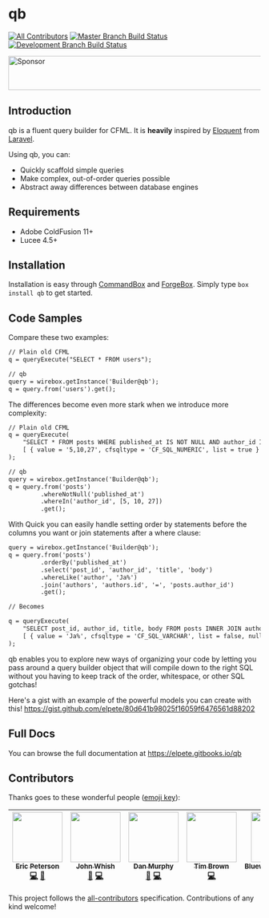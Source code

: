 # qb
[![All Contributors](https://img.shields.io/badge/all_contributors-5-orange.svg?style=flat-square)](#contributors)
[![Master Branch Build Status](https://img.shields.io/travis/elpete/qb/master.svg?style=flat-square&label=master)](https://travis-ci.org/elpete/qb)
[![Development Branch Build Status](https://img.shields.io/travis/elpete/qb/development.svg?style=flat-square&label=development)](https://travis-ci.org/elpete/qb)

<a href="https://app.codesponsor.io/link/TQMfPZtDP7SHs7UgJVGg61uH/elpete/qb" rel="nofollow"><img src="https://app.codesponsor.io/embed/TQMfPZtDP7SHs7UgJVGg61uH/elpete/qb.svg" style="width: 888px; height: 68px;" alt="Sponsor" /></a>

## Introduction

qb is a fluent query builder for CFML.  It is **heavily** inspired by [Eloquent](https://laravel.com/docs/5.3/eloquent) from [Laravel](https://laravel.com/).

Using qb, you can:

+ Quickly scaffold simple queries
+ Make complex, out-of-order queries possible
+ Abstract away differences between database engines

## Requirements

+ Adobe ColdFusion 11+
+ Lucee 4.5+

## Installation

Installation is easy through [CommandBox](https://www.ortussolutions.com/products/commandbox) and [ForgeBox](https://www.coldbox.org/forgebox).  Simply type `box install qb` to get started.

## Code Samples

Compare these two examples:

```cfc
// Plain old CFML
q = queryExecute("SELECT * FROM users");

// qb
query = wirebox.getInstance('Builder@qb');
q = query.from('users').get();
```

The differences become even more stark when we introduce more complexity:

```cfc
// Plain old CFML
q = queryExecute(
    "SELECT * FROM posts WHERE published_at IS NOT NULL AND author_id IN ?",
    [ { value = '5,10,27', cfsqltype = 'CF_SQL_NUMERIC', list = true } ]
);

// qb
query = wirebox.getInstance('Builder@qb');
q = query.from('posts')
         .whereNotNull('published_at')
         .whereIn('author_id', [5, 10, 27])
         .get();
```

With Quick you can easily handle setting order by statements before the columns you want or join statements after a where clause:

```cfc
query = wirebox.getInstance('Builder@qb');
q = query.from('posts')
         .orderBy('published_at')
         .select('post_id', 'author_id', 'title', 'body')
         .whereLike('author', 'Ja%')
         .join('authors', 'authors.id', '=', 'posts.author_id')
         .get();

// Becomes

q = queryExecute(
    "SELECT post_id, author_id, title, body FROM posts INNER JOIN authors ON authors.id = posts.author_id WHERE author LIKE ? ORDER BY published_at",
    [ { value = 'Ja%', cfsqltype = 'CF_SQL_VARCHAR', list = false, null = false } ]
);
```

qb enables you to explore new ways of organizing your code by letting you pass around a query builder object that will compile down to the right SQL without you having to keep track of the order, whitespace, or other SQL gotchas!

Here's a gist with an example of the powerful models you can create with this!
https://gist.github.com/elpete/80d641b98025f16059f6476561d88202

## Full Docs

You can browse the full documentation at https://elpete.gitbooks.io/qb

## Contributors

Thanks goes to these wonderful people ([emoji key](https://github.com/kentcdodds/all-contributors#emoji-key)):

<!-- ALL-CONTRIBUTORS-LIST:START - Do not remove or modify this section -->
| [<img src="https://avatars2.githubusercontent.com/u/2583646?v=3" width="100px;"/><br /><sub>Eric Peterson</sub>](https://github.com/elpete)<br />[💻](https://github.com/elpete/qb/commits?author=elpete "Code") [📖](https://github.com/elpete/qb/commits?author=elpete "Documentation") | [<img src="https://avatars2.githubusercontent.com/u/148847?v=3" width="100px;"/><br /><sub>John Whish</sub>](http://www.aliaspooryorik.com/blog/)<br />[💬](#question-aliaspooryorik "Answering Questions") [💻](https://github.com/elpete/qb/commits?author=aliaspooryorik "Code") | [<img src="https://avatars0.githubusercontent.com/u/5429291?v=3" width="100px;"/><br /><sub>Dan Murphy</sub>](https://github.com/murphydan)<br />[🐛](https://github.com/elpete/qb/issues?q=author%3Amurphydan "Bug reports") [💻](https://github.com/elpete/qb/commits?author=murphydan "Code") | [<img src="https://avatars3.githubusercontent.com/u/1346234?v=3" width="100px;"/><br /><sub>Tim Brown</sub>](https://github.com/timmaybrown)<br />[💻](https://github.com/elpete/qb/commits?author=timmaybrown "Code") | [<img src="https://avatars0.githubusercontent.com/u/23514337?v=4" width="100px;"/><br /><sub>BluewaterSolutions</sub>](https://github.com/BluewaterSolutions)<br />[🐛](https://github.com/elpete/qb/issues?q=author%3ABluewaterSolutions "Bug reports") [💻](https://github.com/elpete/qb/commits?author=BluewaterSolutions "Code") [📖](https://github.com/elpete/qb/commits?author=BluewaterSolutions "Documentation") |
| :---: | :---: | :---: | :---: | :---: |
<!-- ALL-CONTRIBUTORS-LIST:END -->

This project follows the [all-contributors](https://github.com/kentcdodds/all-contributors) specification. Contributions of any kind welcome!